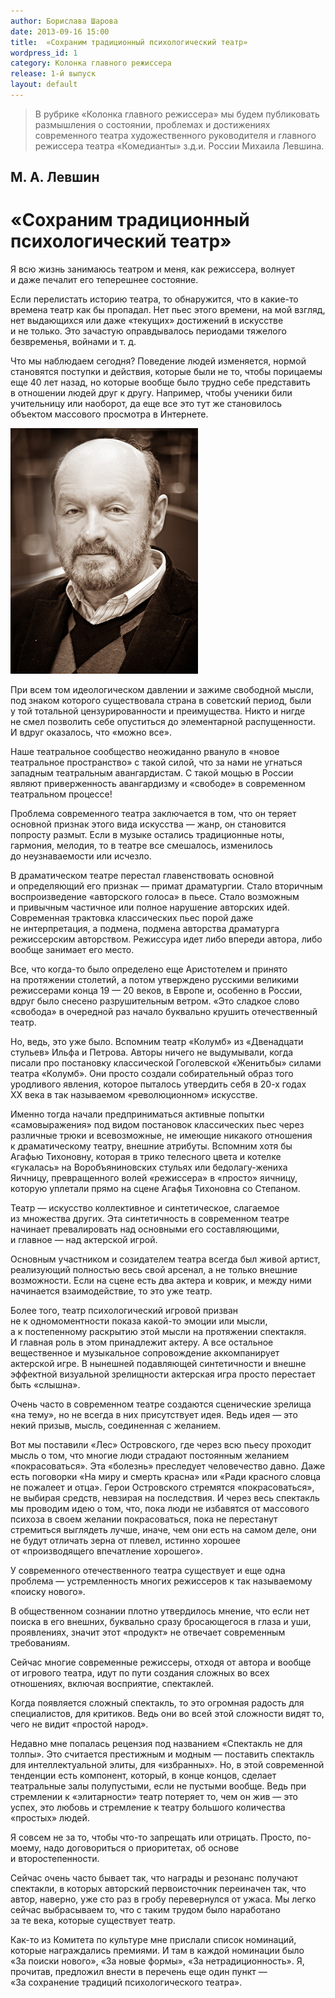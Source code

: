 ```yaml
---
author: Борислава Шарова
date: 2013-09-16 15:00
title:  «Сохраним традиционный психологический театр»
wordpress_id: 1
category: Колонка главного режиссера
release: 1-й выпуск
layout: default
---
```


> В рубрике «Колонка главного режиссера» мы будем публиковать размышления о состоянии, проблемах и достижениях современного театра художественного руководителя и главного режиссера театра «Комедианты» з.д.и. России Михаила Левшина.

## М. А. Левшин

# «Сохраним традиционный психологический театр»

Я всю жизнь занимаюсь театром и меня, как режиссера, волнует и даже печалит его теперешнее состояние.

Если перелистать историю театра, то обнаружится, что в какие-то времена театр как бы пропадал. Нет пьес этого времени, на мой взгляд, нет выдающихся или даже «текущих» достижений в искусстве и не только. Это зачастую оправдывалось периодами тяжелого безвременья, войнами и т. д.

Что мы наблюдаем сегодня? Поведение людей изменяется, нормой становятся поступки и действия, которые были не то, чтобы порицаемы еще 40 лет назад, но которые вообще было трудно себе представить в отношении людей друг к другу. Например, чтобы ученики били учительницу или наоборот, да еще все это тут же становилось объектом массового просмотра в Интернете.


![М. А. Левшин](levshin.jpg)

При всем том идеологическом давлении и зажиме свободной мысли, под знаком которого существовала страна в советский период, были у той тотальной цензурированности и преимущества. Никто и нигде не смел позволить себе опуститься до элементарной распущенности. И вдруг оказалось, что «можно все».

Наше театральное сообщество неожиданно рвануло в «новое театральное пространство» с такой силой, что за нами не угнаться западным театральным авангардистам. С такой мощью в России являют приверженность авангардизму и «свободе» в современном театральном процессе!

Проблема современного театра заключается в том, что он теряет основной признак этого вида искусства — жанр, он становится попросту размыт. Если в музыке остались традиционные ноты, гармония, мелодия, то в театре все смешалось, изменилось до неузнаваемости или исчезло.

В драматическом театре перестал главенствовать основной и определяющий его признак — примат драматургии. Стало вторичным воспроизведение «авторского голоса» в пьесе. Стало возможным и привычным частичное или полное нарушение авторских идей. Современная трактовка классических пьес порой даже не интерпретация, а подмена, подмена авторства драматурга режиссерским авторством. Режиссура идет либо впереди автора, либо вообще занимает его место.

Все, что когда-то было определено еще Аристотелем и принято на протяжении столетий, а потом утверждено русскими великими режиссерами конца 19 — 20 веков, в Европе и, особенно в России, вдруг было снесено разрушительным ветром. «Это сладкое слово «свобода» в очередной раз начало буквально крушить отечественный театр.

Но, ведь, это уже было. Вспомним театр «Колумб» из «Двенадцати стульев» Ильфа и Петрова. Авторы ничего не выдумывали, когда писали про постановку классической Гоголевской «Женитьбы» силами театра «Колумб». Они просто создали собирательный образ того уродливого явления, которое пыталось утвердить себя в 20-х годах ХХ века в так называемом «революционном» искусстве.

Именно тогда начали предприниматься активные попытки «самовыражения» под видом постановок классических пьес через различные трюки и всевозможные, не имеющие никакого отношения к драматическому театру, внешние атрибуты. Вспомним хотя бы Агафью Тихоновну, которая в трико телесного цвета и котелке «гукалась» на Воробъяниновских стульях или бедолагу-жениха Яичницу, превращенного волей «режиссера» в «просто» яичницу, которую уплетали прямо на сцене Агафья Тихоновна со Степаном.

Театр — искусство коллективное и синтетическое, слагаемое из множества других. Эта синтетичность в современном театре начинает превалировать над основными его составляющими, и главное — над актерской игрой.

Основным участником и созидателем театра всегда был живой артист, реализующий полностью весь свой арсенал, а не только внешние возможности. Если на сцене есть два актера и коврик, и между ними начинается взаимодействие, то это уже театр.

Более того, театр психологический игровой призван не к одномоментности показа какой-то эмоции или мысли, а к постепенному раскрытию этой мысли на протяжении спектакля. И главная роль в этом принадлежит актеру. А все остальное вещественное и музыкальное сопровождение аккомпанирует актерской игре. В нынешней подавляющей синтетичности и внешне эффектной визуальной зрелищности актерская игра просто перестает быть «слышна».

Очень часто в современном театре создаются сценические зрелища «на тему», но не всегда в них присутствует идея. Ведь идея — это некий призыв, мысль, соединенная с желанием.

Вот мы поставили «Лес» Островского, где через всю пьесу проходит мысль о том, что многие люди страдают постоянным желанием «покрасоваться». Эта «болезнь» преследует человечество давно. Даже есть поговорки «На миру и смерть красна» или «Ради красного словца не пожалеет и отца». Герои Островского стремятся «покрасоваться», не выбирая средств, невзирая на последствия. И через весь спектакль мы проводим идею о том, что, пока люди не избавятся от массового психоза в своем желании покрасоваться, пока не перестанут стремиться выглядеть лучше, иначе, чем они есть на самом деле, они не будут отличать зерна от плевел, истинно хорошее от «производящего впечатление хорошего».

У современного отечественного театра существует и еще одна проблема — устремленность многих режиссеров к так называемому «поиску нового».

В общественном сознании плотно утвердилось мнение, что если нет поиска в его внешних, буквально сразу бросающегося в глаза и уши, проявлениях, значит этот «продукт» не отвечает современным требованиям.

Сейчас многие современные режиссеры, отходя от автора и вообще от игрового театра, идут по пути создания сложных во всех отношениях, включая восприятие, спектаклей.

Когда появляется сложный спектакль, то это огромная радость для специалистов, для критиков. Ведь они во всей этой сложности видят то, чего не видит «простой народ».

Недавно мне попалась рецензия под названием «Спектакль не для толпы». Это считается престижным и модным — поставить спектакль для интеллектуальной элиты, для «избранных». Но, в этой современной тенденции есть компонент, который, в конце концов, сделает театральные залы полупустыми, если не пустыми вообще. Ведь при стремлении к «элитарности» театр потеряет то, чем он жив — это успех, это любовь и стремление к театру большого количества «простых» людей.

Я совсем не за то, чтобы что-то запрещать или отрицать. Просто, по-моему, надо договориться о приоритетах, об основе и второстепенности.

Сейчас очень часто бывает так, что награды и резонанс получают спектакли, в которых авторский первоисточник переиначен так, что автор, наверно, уже сто раз в гробу перевернулся от ужаса. Мы легко сейчас выбрасываем то, что с таким трудом было наработано за те века, которые существует театр.

Как-то из Комитета по культуре мне прислали список номинаций, которые награждались премиями. И там в каждой номинации было «За поиски нового», «За новые формы», «За нетрадиционность». Я, прочитав, предложил внести в перечень еще один пункт — «За сохранение традиций психологического театра».
